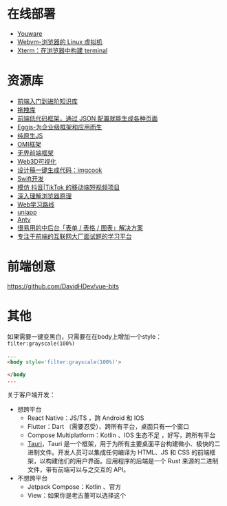 # 在线部署

- [Youware](https://www.youware.com/)
- [Webvm-浏览器的 Linux 虚拟机](https://github.com/leaningtech/webvm)
- [Xterm：在浏览器中构建 terminal](https://github.com/xtermjs/xterm.js)

# 资源库

- [前端入门到进阶知识库](https://github.com/qianguyihao/Web)
- [拖拽库](https://github.com/Shopify/draggable)
- [前端低代码框架，通过 JSON 配置就能生成各种页面](https://github.com/baidu/amis)
- [Eggjs-为企业级框架和应用而生](https://www.eggjs.org/)
- [纯原生JS](https://github.com/soyaine/JavaScript30.git)
- [OMI框架](https://github.com/Tencent/omi)
- [无界前端框架](https://github.com/Tencent/wujie)
- [Web3D可视化](http://www.webgl3d.cn/)
- [设计稿一键生成代码：imgcook](https://www.imgcook.com/)
- [Swift开发](https://developer.apple.com/tutorials/develop-in-swift)
- [模仿 抖音|TikTok 的移动端短视频项目](https://github.com/zyronon/douyin)
- [深入理解浏览器原理](https://www.developers.pub/wiki/1006381/1002169)
- [Web学习路线](https://github.com/qianguyihao/Web)
- [uniapp](https://zh.uniapp.dcloud.io/)
- [Antv](https://antv.antgroup.com/)
- [很易用的中后台「表单 / 表格 / 图表」解决方案](https://github.com/alibaba/x-render)
- [专注于前端的互联网大厂面试题的学习平台](https://q.shanyue.tech/)

# 前端创意

https://github.com/DavidHDev/vue-bits

# 其他

如果需要一键变黑白，只需要在在body上增加一个style：`filter:grayscale(100%)`
```html
...
<body style='filter:grayscale(100%)'>

</body
...
```

关于客户端开发：
- 想跨平台
    - React Native：JS/TS ，跨 Android 和 IOS
    - Flutter：Dart （需要忍受）、跨所有平台，桌面只有一个窗口
    - Compose Multiplatform：Kotlin 、IOS 生态不足 ，好写，跨所有平台
    - [Tauri](https://github.com/tauri-apps/tauri)，Tauri 是一个框架，用于为所有主要桌面平台构建微小、极快的二进制文件。开发人员可以集成任何编译为 HTML、JS 和 CSS 的前端框架，以构建他们的用户界面。应用程序的后端是一个 Rust 来源的二进制文件，带有前端可以与之交互的 API。
- 不想跨平台
    - Jetpack Compose：Kotlin 、官方
    - View：如果你是老古董可以选择这个


